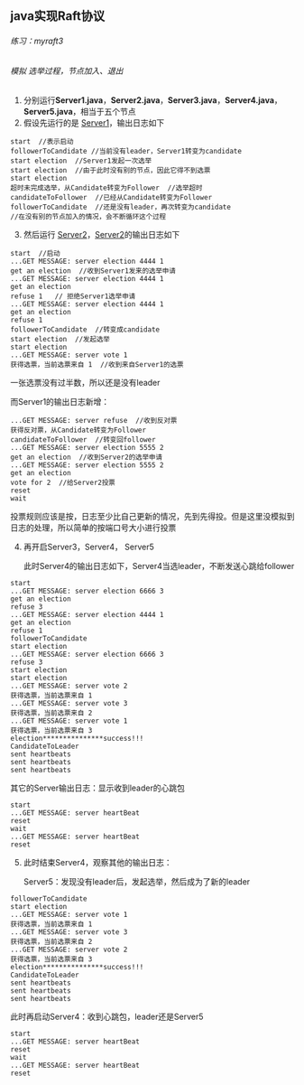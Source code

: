 ## java实现Raft协议

###### 练习：myraft3

###### 模拟 选举过程，节点加入、退出

1. 分别运行**Server1.java**，**Server2.java**，**Server3.java**，**Server4.java**，**Server5.java**，相当于五个节点
2. 假设先运行的是 <u>Server1</u>，输出日志如下

```
start  //表示启动
followerToCandidate //当前没有leader，Server1转变为candidate
start election  //Server1发起一次选举
start election  //由于此时没有别的节点，因此它得不到选票
start election
超时未完成选举，从Candidate转变为Follower  //选举超时
candidateToFollower  //已经从Candidate转变为Follower
followerToCandidate  //还是没有leader，再次转变为candidate
//在没有别的节点加入的情况，会不断循环这个过程
```

3. 然后运行 <u>Server2</u>，<u>Server2</u>的输出日志如下

```
start  //启动
...GET MESSAGE: server election 4444 1  
get an election  //收到Server1发来的选举申请
...GET MESSAGE: server election 4444 1
get an election
refuse 1   // 拒绝Server1选举申请
...GET MESSAGE: server election 4444 1
get an election
refuse 1
followerToCandidate  //转变成candidate
start election  //发起选举
start election
...GET MESSAGE: server vote 1  
获得选票，当前选票来自 1  //收到来自Server1的选票
```

一张选票没有过半数，所以还是没有leader

而Server1的输出日志新增：

```
...GET MESSAGE: server refuse  //收到反对票
获得反对票，从Candidate转变为Follower
candidateToFollower  //转变回follower
...GET MESSAGE: server election 5555 2  
get an election  //收到Server2的选举申请
...GET MESSAGE: server election 5555 2
get an election
vote for 2  //给Server2投票
reset
wait
```

投票规则应该是按，日志至少比自己更新的情况，先到先得投。但是这里没模拟到日志的处理，所以简单的按端口号大小进行投票

4. 再开启Server3，Server4， Server5

   此时Server4的输出日志如下，Server4当选leader，不断发送心跳给follower

```
start
...GET MESSAGE: server election 6666 3
get an election
refuse 3
...GET MESSAGE: server election 4444 1
get an election
refuse 1
followerToCandidate
start election
...GET MESSAGE: server election 6666 3
refuse 3
start election
start election
...GET MESSAGE: server vote 2
获得选票，当前选票来自 1
...GET MESSAGE: server vote 3
获得选票，当前选票来自 2
...GET MESSAGE: server vote 1
获得选票，当前选票来自 3
election***************success!!!
CandidateToLeader
sent heartbeats
sent heartbeats
sent heartbeats
```

其它的Server输出日志：显示收到leader的心跳包

```
start
...GET MESSAGE: server heartBeat
reset
wait
...GET MESSAGE: server heartBeat
reset
```

5. 此时结束Server4，观察其他的输出日志：

   Server5：发现没有leader后，发起选举，然后成为了新的leader

```
followerToCandidate
start election
...GET MESSAGE: server vote 1
获得选票，当前选票来自 1
...GET MESSAGE: server vote 3
获得选票，当前选票来自 2
...GET MESSAGE: server vote 2
获得选票，当前选票来自 3
election***************success!!!
CandidateToLeader
sent heartbeats
sent heartbeats
sent heartbeats
```

此时再启动Server4：收到心跳包，leader还是Server5

```
start
...GET MESSAGE: server heartBeat
reset
wait
...GET MESSAGE: server heartBeat
reset
```


